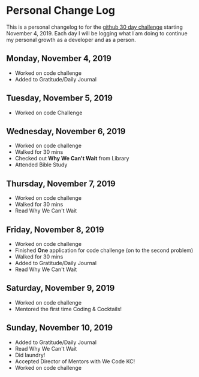 # Personal Change Log
This is a personal changelog to for the [github 30 day challenge](https://medium.com/@docix/github-30-day-challenge-7eaac41e4176) starting November 4, 2019. Each day I will be logging what I am doing to continue my personal growth as a developer and as a person.  

## Monday, November 4, 2019
* Worked on code challenge
* Added to Gratitude/Daily Journal

## Tuesday, November 5, 2019
* Worked on code Challenge

## Wednesday, November 6, 2019
* Worked on code challenge
* Walked for 30 mins
* Checked out **Why We Can't Wait** from Library
* Attended Bible Study

## Thursday, November 7, 2019
* Worked on code challenge
* Walked for 30 mins
* Read Why We Can't Wait

## Friday, November 8, 2019
* Worked on code challenge
* Finished **One** application for code challenge (on to the second problem)
* Walked for 30 mins
* Added to Gratitude/Daily Journal
* Read Why We Can't Wait

## Saturday, November 9, 2019
* Worked on code challenge
* Mentored the first time Coding & Cocktails!

## Sunday, November 10, 2019
* Added to Gratitude/Daily Journal
* Read Why We Can't Wait
* Did laundry!
* Accepted Director of Mentors with We Code KC! 
* Worked on code challenge


